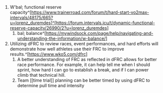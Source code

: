 1. W'bal; functional reserve capacity^[https://www.trainerroad.com/forum/t/hard-start-vo2max-intervals/48175/665?u=lorenz_duremdes]^[https://forum.intervals.icu/t/dynamic-functional-reserve-capacity/26990/2?u=lorenz_duremdes]
	1. bal; balance^[https://mywindsock.com/page/help/navigating-and-understanding-the-information/w-balance/]
2. Utilizing dFRC to review races, event performances, and hard efforts will demonstrate how well athletes use their FRC to improve results.^[https://www.wko5.com/dfrc]
	1. A better understanding of FRC as reflected in dFRC allows for better race performance. For example, it can help tell me when I should sprint, how hard I can go to establish a break, and if I can power climb that technical hill.
	2. Team [[time trial]] planning can be better timed by using dFRC to determine pull time and intensity